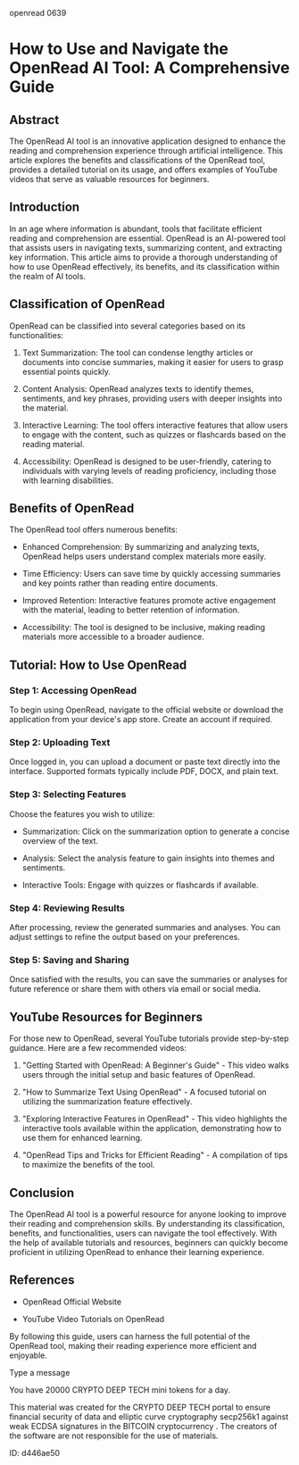 openread 0639
# How to Use and Navigate the OpenRead AI Tool: A Comprehensive Guide



## Abstract



The OpenRead AI tool is an innovative application designed to enhance the reading and comprehension experience through artificial intelligence. This article explores the benefits and classifications of the OpenRead tool, provides a detailed tutorial on its usage, and offers examples of YouTube videos that serve as valuable resources for beginners.



## Introduction



In an age where information is abundant, tools that facilitate efficient reading and comprehension are essential. OpenRead is an AI-powered tool that assists users in navigating texts, summarizing content, and extracting key information. This article aims to provide a thorough understanding of how to use OpenRead effectively, its benefits, and its classification within the realm of AI tools.



## Classification of OpenRead



OpenRead can be classified into several categories based on its functionalities:



1. Text Summarization: The tool can condense lengthy articles or documents into concise summaries, making it easier for users to grasp essential points quickly.



2. Content Analysis: OpenRead analyzes texts to identify themes, sentiments, and key phrases, providing users with deeper insights into the material.



3. Interactive Learning: The tool offers interactive features that allow users to engage with the content, such as quizzes or flashcards based on the reading material.



4. Accessibility: OpenRead is designed to be user-friendly, catering to individuals with varying levels of reading proficiency, including those with learning disabilities.



## Benefits of OpenRead



The OpenRead tool offers numerous benefits:



- Enhanced Comprehension: By summarizing and analyzing texts, OpenRead helps users understand complex materials more easily.



- Time Efficiency: Users can save time by quickly accessing summaries and key points rather than reading entire documents.



- Improved Retention: Interactive features promote active engagement with the material, leading to better retention of information.



- Accessibility: The tool is designed to be inclusive, making reading materials more accessible to a broader audience.



## Tutorial: How to Use OpenRead



### Step 1: Accessing OpenRead



To begin using OpenRead, navigate to the official website or download the application from your device's app store. Create an account if required.



### Step 2: Uploading Text



Once logged in, you can upload a document or paste text directly into the interface. Supported formats typically include PDF, DOCX, and plain text.



### Step 3: Selecting Features



Choose the features you wish to utilize:

- Summarization: Click on the summarization option to generate a concise overview of the text.

- Analysis: Select the analysis feature to gain insights into themes and sentiments.

- Interactive Tools: Engage with quizzes or flashcards if available.



### Step 4: Reviewing Results



After processing, review the generated summaries and analyses. You can adjust settings to refine the output based on your preferences.



### Step 5: Saving and Sharing



Once satisfied with the results, you can save the summaries or analyses for future reference or share them with others via email or social media.



## YouTube Resources for Beginners



For those new to OpenRead, several YouTube tutorials provide step-by-step guidance. Here are a few recommended videos:



1. "Getting Started with OpenRead: A Beginner's Guide" - This video walks users through the initial setup and basic features of OpenRead.



2. "How to Summarize Text Using OpenRead" - A focused tutorial on utilizing the summarization feature effectively.



3. "Exploring Interactive Features in OpenRead" - This video highlights the interactive tools available within the application, demonstrating how to use them for enhanced learning.



4. "OpenRead Tips and Tricks for Efficient Reading" - A compilation of tips to maximize the benefits of the tool.



## Conclusion



The OpenRead AI tool is a powerful resource for anyone looking to improve their reading and comprehension skills. By understanding its classification, benefits, and functionalities, users can navigate the tool effectively. With the help of available tutorials and resources, beginners can quickly become proficient in utilizing OpenRead to enhance their learning experience.



## References



- OpenRead Official Website

- YouTube Video Tutorials on OpenRead



By following this guide, users can harness the full potential of the OpenRead tool, making their reading experience more efficient and enjoyable.



Type a message

You have 20000 CRYPTO DEEP TECH mini tokens for a day.


This material was created for the  CRYPTO DEEP TECH portal  to ensure financial security of data and elliptic curve cryptography  secp256k1 against weak ECDSA  signatures   in the  BITCOIN cryptocurrency . The creators of the software are not responsible for the use of materials.

 ID: d446ae50
